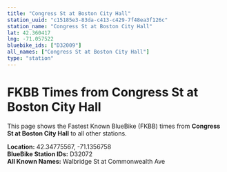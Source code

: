 ```yaml
---
title: "Congress St at Boston City Hall"
station_uuid: "c15185e3-83da-c413-c429-7f48ea3f126c"
station_name: "Congress St at Boston City Hall"
lat: 42.360417
lng: -71.057522
bluebike_ids: ["D32009"]
all_names: ["Congress St at Boston City Hall"]
type: "station"
---
```


# FKBB Times from Congress St at Boston City Hall

This page shows the Fastest Known BlueBike (FKBB) times from **Congress St at Boston City Hall** to all other stations.

**Location:** 42.34775567, -71.1356758  
**BlueBike Station IDs:** D32072  
**All Known Names:** Walbridge St at Commonwealth Ave

